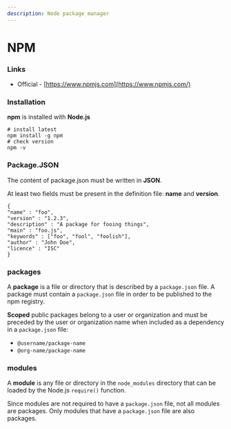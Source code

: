 ```yaml
---
description: Node package manager
---
```


# NPM

### Links

* Official - [https://www.npmjs.com](https://www.npmjs.com/)

### Installation

**npm** is installed with **Node.js**

```
# install latest
npm install -g npm
# check version
npm -v
```

### Package.JSON

The content of package.json must be written in **JSON**.

At least two fields must be present in the definition file: **name** and **version**.

```
{
"name" : "foo",
"version" : "1.2.3",
"description" : "A package for fooing things",
"main" : "foo.js",
"keywords" : ["foo", "fool", "foolish"],
"author" : "John Doe",
"licence" : "ISC"
} 
```

### packages <a href="#about-packages" id="about-packages"></a>

A **package** is a file or directory that is described by a `package.json` file. A package must contain a `package.json` file in order to be published to the npm registry.

**Scoped** public packages belong to a user or organization and must be preceded by the user or organization name when included as a dependency in a `package.json` file:

* `@username/package-name`
* `@org-name/package-name`

### modules <a href="#about-modules" id="about-modules"></a>

A **module** is any file or directory in the `node_modules` directory that can be loaded by the Node.js `require()` function.

Since modules are not required to have a `package.json` file, not all modules are packages. Only modules that have a `package.json` file are also packages.
